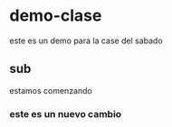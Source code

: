 # demo-clase
este es un demo para la case del sabado


## sub

estamos comenzando

### este es un nuevo cambio
